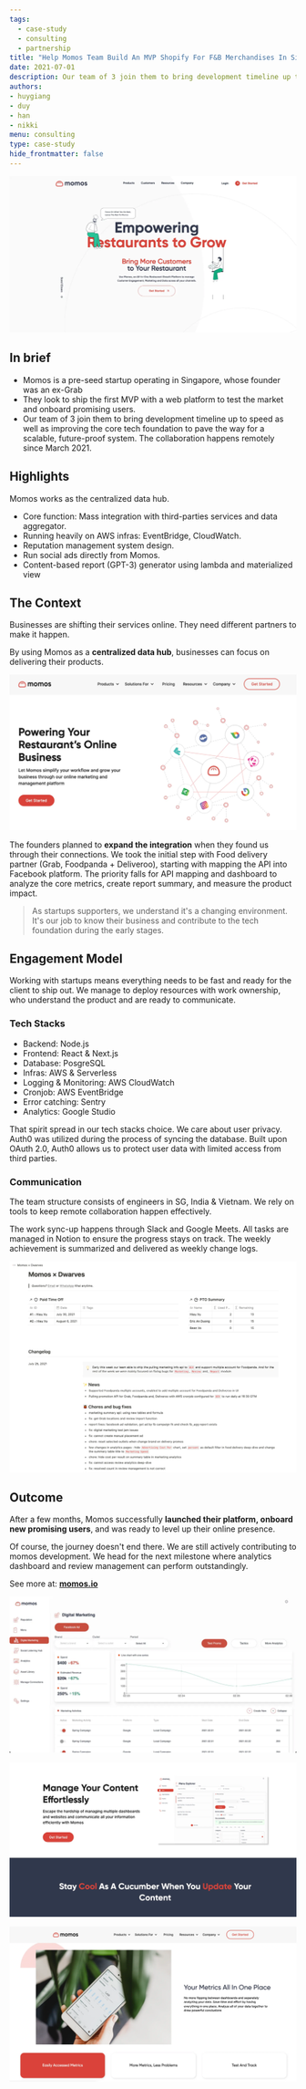 ```yaml
---
tags: 
  - case-study
  - consulting
  - partnership
title: "Help Momos Team Build An MVP Shopify For F&B Merchandises In Singapore"
date: 2021-07-01
description: Our team of 3 join them to bring development timeline up to speed as well as improving the core tech foundation to pave the way for a scalable, future-proof system. The collaboration happens remotely since March 2021
authors: 
- huygiang
- duy
- han
- nikki
menu: consulting
type: case-study
hide_frontmatter: false
---
```


![](assets/help-momos-team-build-an-mvp-shopify-for-fb-merchandises-in-sg_514bbd80a0d5b2ac3e486b555e76bcac_md5.webp)

## In brief
* Momos is a pre-seed startup operating in Singapore, whose founder was an ex-Grab
* They look to ship the first MVP with a web platform to test the market and onboard promising users.
* Our team of 3 join them to bring development timeline up to speed as well as improving the core tech foundation to pave the way for a scalable, future-proof system. The collaboration happens remotely since March 2021.

## Highlights
Momos works as the centralized data hub.
* Core function: Mass integration with third-parties services and data aggregator.
* Running heavily on AWS infras: EventBridge, CloudWatch.
* Reputation management system design.
* Run social ads directly from Momos.
* Content-based report (GPT-3) generator using lambda and materialized view

## The Context
Businesses are shifting their services online. They need different partners to make it happen.

By using Momos as a **centralized data hub**, businesses can focus on delivering their products.

![](assets/help-momos-team-build-an-mvp-shopify-for-fb-merchandises-in-sg_7ab1ca707a007169087c6d5f337deac3_md5.webp)

The founders planned to **expand the integration** when they found us through their connections. We took the initial step with Food delivery partner (Grab, Foodpanda + Deliveroo), starting with mapping the API into Facebook platform. The priority falls for API mapping and dashboard to analyze the core metrics, create report summary, and measure the product impact.

>
> As startups supporters, we understand it's a changing environment. It's our job to know their business and contribute to the tech foundation during the early stages.

## Engagement Model
Working with startups means everything needs to be fast and ready for the client to ship out. We manage to deploy resources with work ownership, who understand the product and are ready to communicate.

### Tech Stacks

* Backend: Node.js
* Frontend: React & Next.js
* Database: PosgreSQL
* Infras: AWS & Serverless
* Logging & Monitoring: AWS CloudWatch
* Cronjob: AWS EventBridge
* Error catching: Sentry
* Analytics: Google Studio

That spirit spread in our tech stacks choice.
We care about user privacy. Auth0 was utilized during the process of syncing the database.
Built upon OAuth 2.0, Auth0 allows us to protect user data with limited access from third parties.

### Communication

The team structure consists of engineers in SG, India & Vietnam. We rely on tools to keep remote collaboration happen effectively.

The work sync-up happens through Slack and Google Meets. All tasks are managed in Notion to ensure the progress stays on track.
The weekly achievement is summarized and delivered as weekly change logs.

![](assets/help-momos-team-build-an-mvp-shopify-for-fb-merchandises-in-sg_f6d49407f04a4f963f2f8dd28b706103_md5.webp)

## Outcome
After a few months, Momos successfully **launched their platform, onboard new promising users**, and was ready to level up their online presence.

Of course, the journey doesn't end there. We are still actively contributing to momos development. We head for the next milestone where analytics dashboard and review management can perform outstandingly.

See more at: **[momos.io](https://www.momos.io/)**

![](assets/help-momos-team-build-an-mvp-shopify-for-fb-merchandises-in-sg_bf1d4c22750395b3792bae00e9c2f441_md5.webp)

![](assets/help-momos-team-build-an-mvp-shopify-for-fb-merchandises-in-sg_da8b1ed04fc1ec815f6667456352c9b8_md5.webp)

![](assets/help-momos-team-build-an-mvp-shopify-for-fb-merchandises-in-sg_c252d4367144a36e352020df14f829b7_md5.webp)
